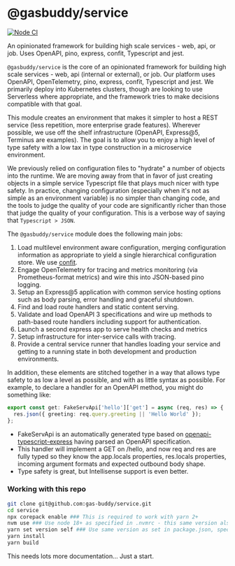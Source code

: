 @gasbuddy/service
=================

[![Node CI](https://github.com/gas-buddy/service/actions/workflows/nodejs.yml/badge.svg)](https://github.com/gas-buddy/service/actions/workflows/nodejs.yml)

An opinionated framework for building high scale services - web, api, or job. Uses OpenAPI, pino, express, confit, Typescript and jest.

`@gasbuddy/service` is the core of an opinionated framework for building high scale services - web, api (internal or external), or job. Our platform uses OpenAPI, OpenTelemetry, pino, express, confit, Typescript and jest. We primarily deploy into Kubernetes clusters, though are looking to use Serverless where appropriate, and the framework tries to make decisions compatible with that goal.

This module creates an environment that makes it simpler to host a REST service (less repetition, more enterprise grade features). Wherever possible, we use off the shelf infrastructure (OpenAPI, Express@5, Terminus are examples). The goal is to allow you to enjoy a high level of type safety with a low tax in type construction in a microservice environment.

We previously relied on configuration files to "hydrate" a number of objects into the runtime. We are moving away from that in favor of just creating objects in a simple service Typescript file that plays much nicer with type safety. In practice, changing configuration (especially when it's not as simple as an environment variable) is no simpler than changing code, and the tools to judge the quality of your code are significantly richer than those that judge the quality of your configuration. This is a verbose way of saying that `Typescript > JSON`.

The `@gasbuddy/service` module does the following main jobs:

1. Load multilevel environment aware configuration, merging configuration information as appropriate to yield a single hierarchical configuration store. We use [confit](https://github.com/krakenjs/confit).
2. Engage OpenTelemetry for tracing and metrics monitoring (via Prometheus-format metrics) and wire this into JSON-based pino logging.
3. Setup an Express@5 application with common service hosting options such as body parsing, error handling and graceful shutdown.
4. Find and load route handlers and static content serving.
5. Validate and load OpenAPI 3 specifications and wire up methods to path-based route handlers including support for authentication.
6. Launch a second express app to serve health checks and metrics
7. Setup infrastructure for inter-service calls with tracing.
8. Provide a central service runner that handles loading your service and getting to a running state in both development and production environments.

In addition, these elements are stitched together in a way that allows type safety to as low a level as possible, and with as little syntax as possible. For example, to declare a handler for an OpenAPI method, you might do something like:

```typescript
export const get: FakeServApi['hello']['get'] = async (req, res) => {
  res.json({ greeting: req.query.greeting || 'Hello World' });
};
```

* FakeServApi is an automatically generated type based on [openapi-typescript-express](https://github.com/gas-buddy/openapi-typescript-express) having parsed an OpenAPI specification.
* This handler will implement a GET on /hello, and now req and res are fully typed so they know the app.locals properties, res.locals properties, incoming argument formats and expected outbound body shape.
* Type safety is great, but Intellisense support is even better.

### Working with this repo

```bash
git clone git@github.com:gas-buddy/service.git
cd service
npx corepack enable ### This is required to work with yarn 2+
nvm use ### Use node 18+ as specified in .nvmrc - this same version also gets used in github workflows
yarn set version self ### Use same version as set in package.json, specified as packageManager
yarn install
yarn build
```

This needs lots more documentation... Just a start.
